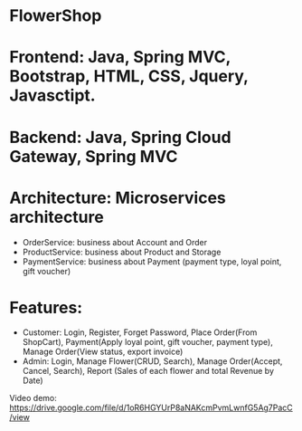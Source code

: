 # FlowerShop
# Frontend: Java, Spring MVC, Bootstrap, HTML, CSS, Jquery, Javasctipt.
# Backend: Java, Spring Cloud Gateway, Spring MVC
# Architecture: Microservices architecture
 + OrderService: business about Account and Order
 + ProductService: business about Product and Storage
 + PaymentService: business about Payment (payment type, loyal point, gift voucher)
# Features:
* Customer: Login, Register, Forget Password, Place Order(From ShopCart), Payment(Apply loyal point, gift voucher, payment type), Manage Order(View status, export invoice)
* Admin: Login, Manage Flower(CRUD, Search), Manage Order(Accept, Cancel, Search), Report (Sales of each flower and total Revenue by Date)

Video demo:
https://drive.google.com/file/d/1oR6HGYUrP8aNAKcmPvmLwnfG5Ag7PacC/view

